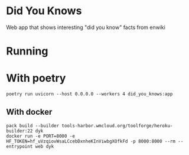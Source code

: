 # Did You Knows
Web app that shows interesting "did you know" facts from enwiki


# Running

# With poetry

```
poetry run uvicorn --host 0.0.0.0 --workers 4 did_you_knows:app
```

## With docker

```
pack build --builder tools-harbor.wmcloud.org/toolforge/heroku-builder:22 dyk
docker run -e PORT=8000 -e HF_TOKEN=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 -p 8000:8000 --rm --entrypoint web dyk
```